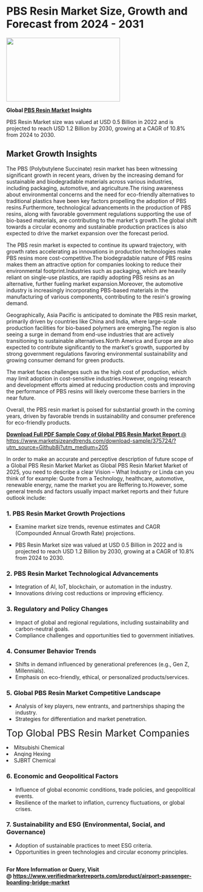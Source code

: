 <H1>PBS Resin Market Size, Growth and Forecast from 2024 - 2031</H1><img class="aligncenter size-medium wp-image-584254" src="https://thirdeyenews.in/wp-content/uploads/2024/09/Global-Market-Research-300x168.jpeg" alt="" width="300" height="168" /><p><strong>Global&nbsp;<a href="https://www.marketsizeandtrends.com/download-sample/375724/?utm_source=Github8j?utm_medium=205">PBS Resin Market</a> Insights</strong></p><p>PBS Resin Market size was valued at USD 0.5 Billion in 2022 and is projected to reach USD 1.2 Billion by 2030, growing at a CAGR of 10.8% from 2024 to 2030.</p><p><h2>Market Growth Insights</h2> <p>The PBS (Polybutylene Succinate) resin market has been witnessing significant growth in recent years, driven by the increasing demand for sustainable and biodegradable materials across various industries, including packaging, automotive, and agriculture.The rising awareness about environmental concerns and the need for eco-friendly alternatives to traditional plastics have been key factors propelling the adoption of PBS resins.Furthermore, technological advancements in the production of PBS resins, along with favorable government regulations supporting the use of bio-based materials, are contributing to the market's growth.The global shift towards a circular economy and sustainable production practices is also expected to drive the market expansion over the forecast period.</p> <p><a href="#"></a></p> <p>The PBS resin market is expected to continue its upward trajectory, with growth rates accelerating as innovations in production technologies make PBS resins more cost-competitive.The biodegradable nature of PBS resins makes them an attractive option for companies looking to reduce their environmental footprint.Industries such as packaging, which are heavily reliant on single-use plastics, are rapidly adopting PBS resins as an alternative, further fueling market expansion.Moreover, the automotive industry is increasingly incorporating PBS-based materials in the manufacturing of various components, contributing to the resin's growing demand.</p> <p>Geographically, Asia Pacific is anticipated to dominate the PBS resin market, primarily driven by countries like China and India, where large-scale production facilities for bio-based polymers are emerging.The region is also seeing a surge in demand from end-use industries that are actively transitioning to sustainable alternatives.North America and Europe are also expected to contribute significantly to the market's growth, supported by strong government regulations favoring environmental sustainability and growing consumer demand for green products.</p> <p>The market faces challenges such as the high cost of production, which may limit adoption in cost-sensitive industries.However, ongoing research and development efforts aimed at reducing production costs and improving the performance of PBS resins will likely overcome these barriers in the near future.</p> <p>Overall, the PBS resin market is poised for substantial growth in the coming years, driven by favorable trends in sustainability and consumer preference for eco-friendly products.</p> <p><a href="#"></p><p><span class=""><strong>Download Full PDF Sample Copy of Global PBS Resin Market Report</strong> @ <a href="https://www.marketsizeandtrends.com/download-sample/375724/?utm_source=Github8j?utm_medium=205" target="_blank">https://www.marketsizeandtrends.com/download-sample/375724/?utm_source=Github8j?utm_medium=205</a></span></p><p>In order to make an accurate and perceptive description of future scope of a Global&nbsp;PBS Resin Market Market as Global&nbsp;PBS Resin Market Market of 2025, you need to describe a clear Vision &ndash; What Industry or Linda can you think of for example: Quote from a Technology, healthcare, automotive, renewable energy, name the market you are Reffering to.However, some general trends and factors usually impact market reports and their future outlook include:</p><h3>1.&nbsp;<strong>PBS Resin Market Growth Projections</strong></h3><ul><li>Examine market size trends, revenue estimates and CAGR (Compounded Annual Growth Rate) projections.</li><li><p>PBS Resin Market size was valued at USD 0.5 Billion in 2022 and is projected to reach USD 1.2 Billion by 2030, growing at a CAGR of 10.8% from 2024 to 2030.</p></li></ul><h3>2.&nbsp;<strong>PBS Resin Market Technological Advancements</strong></h3><ul><li>Integration of AI, IoT, blockchain, or automation in the industry.</li><li>Innovations driving cost reductions or improving efficiency.</li></ul><h3>3.&nbsp;<strong>Regulatory and Policy Changes</strong></h3><ul><li>Impact of global and regional regulations, including sustainability and carbon-neutral goals.</li><li>Compliance challenges and opportunities tied to government initiatives.</li></ul><h3>4.&nbsp;<strong>Consumer Behavior Trends</strong></h3><ul><li>Shifts in demand influenced by generational preferences (e.g., Gen Z, Millennials).</li><li>Emphasis on eco-friendly, ethical, or personalized products/services.</li></ul><h3>5.&nbsp;<strong>Global PBS Resin Market Competitive Landscape</strong></h3><ul><li>Analysis of key players, new entrants, and partnerships shaping the industry.</li><li>Strategies for differentiation and market penetration.</li></ul><p data-pm-slice="1 1 []"><span style="color: inherit; font-family: inherit; font-size: 25px;">Top Global PBS Resin Market Companies</span></p><div class="" data-test-id=""><p><li>Mitsubishi Chemical</li><li> Anqing Hexing</li><li> SJBRT Chemical</li></p></div><h3>6.&nbsp;<strong>Economic and Geopolitical Factors</strong></h3><ul><li>Influence of global economic conditions, trade policies, and geopolitical events.</li><li>Resilience of the market to inflation, currency fluctuations, or global crises.</li></ul><h3>7.&nbsp;<strong>Sustainability and ESG (Environmental, Social, and Governance)</strong></h3><ul><li>Adoption of sustainable practices to meet ESG criteria.</li><li>Opportunities in green technologies and circular economy principles.</li></ul><h2><strong style="font-size: 14px;">For More Information or Query, Visit @&nbsp;</strong><a style="background-color: #ffffff; font-size: 14px;" href="https://www.marketsizeandtrends.com/report/pbs-resin-market/" target="_blank">https://www.verifiedmarketreports.com/product/airport-passenger-boarding-bridge-market</a></h2>